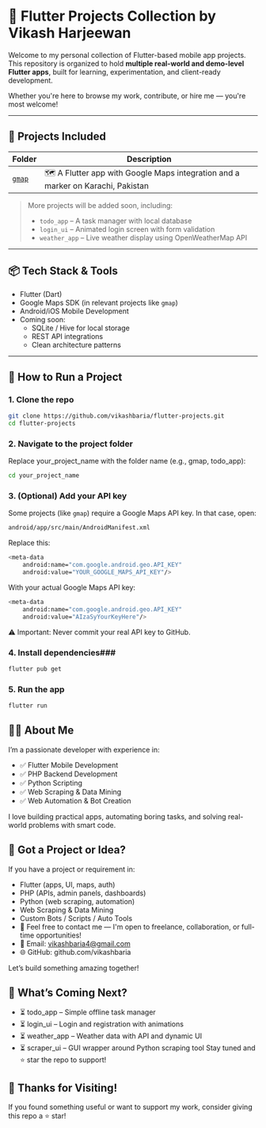# 🚀 Flutter Projects Collection by Vikash Harjeewan

Welcome to my personal collection of Flutter-based mobile app projects.  
This repository is organized to hold **multiple real-world and demo-level Flutter apps**, built for learning, experimentation, and client-ready development.

Whether you're here to browse my work, contribute, or hire me — you're most welcome!

---

## 📂 Projects Included

| Folder | Description |
|--------|-------------|
| [`gmap`](./gmap) | 🗺️ A Flutter app with Google Maps integration and a marker on Karachi, Pakistan |

> More projects will be added soon, including:
> - `todo_app` – A task manager with local database
> - `login_ui` – Animated login screen with form validation
> - `weather_app` – Live weather display using OpenWeatherMap API

---

## 📦 Tech Stack & Tools

- Flutter (Dart)
- Google Maps SDK (in relevant projects like `gmap`)
- Android/iOS Mobile Development
- Coming soon:
  - SQLite / Hive for local storage
  - REST API integrations
  - Clean architecture patterns

---

## 🚀 How to Run a Project


### 1. Clone the repo

```bash
git clone https://github.com/vikashbaria/flutter-projects.git
cd flutter-projects
```


### 2. Navigate to the project folder
Replace your_project_name with the folder name (e.g., gmap, todo_app):
```bash
cd your_project_name
```
### 3. (Optional) Add your API key
Some projects (like `gmap`) require a Google Maps API key.
In that case, open:
```bash
android/app/src/main/AndroidManifest.xml
```
Replace this:
```bash
<meta-data
    android:name="com.google.android.geo.API_KEY"
    android:value="YOUR_GOOGLE_MAPS_API_KEY"/>
```

With your actual Google Maps API key:
```bash
<meta-data
    android:name="com.google.android.geo.API_KEY"
    android:value="AIzaSyYourKeyHere"/>
```
⚠️ Important: Never commit your real API key to GitHub.

### 4. Install dependencies###
```bash
flutter pub get
```
### 5. Run the app
```bash
flutter run
```

## 🧑‍💻 About Me
I’m a passionate developer with experience in:

 - ✅ Flutter Mobile Development
 - ✅ PHP Backend Development
 - ✅ Python Scripting
 - ✅ Web Scraping & Data Mining
 - ✅ Web Automation & Bot Creation

I love building practical apps, automating boring tasks, and solving real-world problems with smart code.

## 💼 Got a Project or Idea?
If you have a project or requirement in:

- Flutter (apps, UI, maps, auth)
- PHP (APIs, admin panels, dashboards)
- Python (web scraping, automation)
- Web Scraping & Data Mining
- Custom Bots / Scripts / Auto Tools
- 📩 Feel free to contact me — I'm open to freelance, collaboration, or full-time opportunities!
- 📧 Email: vikashbaria4@gmail.com
- 🌐 GitHub: github.com/vikashbaria

Let’s build something amazing together!

## 🧪 What’s Coming Next?

- ⏳ todo_app – Simple offline task manager
- ⏳ login_ui – Login and registration with animations
- ⏳ weather_app – Weather data with API and dynamic UI
- ⏳ scraper_ui – GUI wrapper around Python scraping tool
Stay tuned and ⭐ star the repo to support!

## 🙌 Thanks for Visiting!
If you found something useful or want to support my work, consider giving this repo a ⭐ star!





